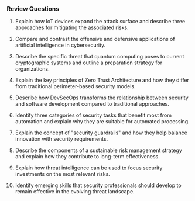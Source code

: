 
### Review Questions

1. Explain how IoT devices expand the attack surface and describe three approaches for mitigating the associated risks.

2. Compare and contrast the offensive and defensive applications of artificial intelligence in cybersecurity.

3. Describe the specific threat that quantum computing poses to current cryptographic systems and outline a preparation strategy for organizations.

4. Explain the key principles of Zero Trust Architecture and how they differ from traditional perimeter-based security models.

5. Describe how DevSecOps transforms the relationship between security and software development compared to traditional approaches.

6. Identify three categories of security tasks that benefit most from automation and explain why they are suitable for automated processing.

7. Explain the concept of "security guardrails" and how they help balance innovation with security requirements.

8. Describe the components of a sustainable risk management strategy and explain how they contribute to long-term effectiveness.

9. Explain how threat intelligence can be used to focus security investments on the most relevant risks.

10. Identify emerging skills that security professionals should develop to remain effective in the evolving threat landscape.
